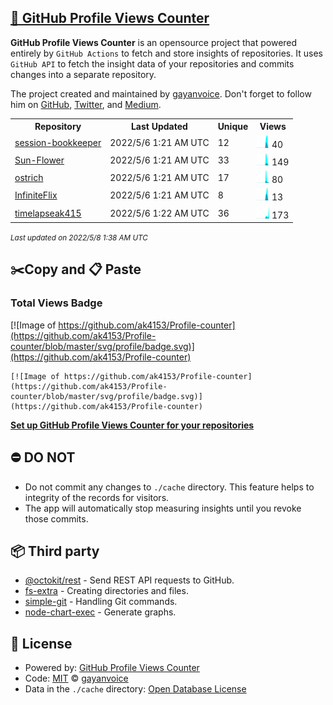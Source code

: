 ## [🚀 GitHub Profile Views Counter](https://github.com/gayanvoice/github-profile-views-counter)
**GitHub Profile Views Counter** is an opensource project that powered entirely by  `GitHub Actions` to fetch and store insights of repositories.
It uses `GitHub API` to fetch the insight data of your repositories and commits changes into a separate repository.

The project created and maintained by [gayanvoice](https://github.com/gayanvoice). Don't forget to follow him on [GitHub](https://github.com/gayanvoice), [Twitter](https://twitter.com/gayanvoice), and [Medium](https://gayanvoice.medium.com/).

<table>
	<tr>
		<th>
			Repository
		</th>
		<th>
			Last Updated
		</th>
		<th>
			Unique
		</th>
		<th>
			Views
		</th>
	</tr>
	<tr>
		<td>
			<a href="https://github.com/ak4153/Profile-counter/tree/master/readme/425244616/year.md">
				session-bookkeeper
			</a>
		</td>
		<td>
			2022/5/6 1:21 AM UTC
		</td>
		<td>
			12
		</td>
		<td>
			<img alt="Response time graph" src="https://github.com/ak4153/Profile-counter/raw/master/graph/425244616/small/year.png" height="20"> 40
		</td>
	</tr>
	<tr>
		<td>
			<a href="https://github.com/ak4153/Profile-counter/tree/master/readme/458567713/year.md">
				Sun-Flower
			</a>
		</td>
		<td>
			2022/5/6 1:21 AM UTC
		</td>
		<td>
			33
		</td>
		<td>
			<img alt="Response time graph" src="https://github.com/ak4153/Profile-counter/raw/master/graph/458567713/small/year.png" height="20"> 149
		</td>
	</tr>
	<tr>
		<td>
			<a href="https://github.com/ak4153/Profile-counter/tree/master/readme/453386669/year.md">
				ostrich
			</a>
		</td>
		<td>
			2022/5/6 1:21 AM UTC
		</td>
		<td>
			17
		</td>
		<td>
			<img alt="Response time graph" src="https://github.com/ak4153/Profile-counter/raw/master/graph/453386669/small/year.png" height="20"> 80
		</td>
	</tr>
	<tr>
		<td>
			<a href="https://github.com/ak4153/Profile-counter/tree/master/readme/443542389/year.md">
				InfiniteFlix
			</a>
		</td>
		<td>
			2022/5/6 1:21 AM UTC
		</td>
		<td>
			8
		</td>
		<td>
			<img alt="Response time graph" src="https://github.com/ak4153/Profile-counter/raw/master/graph/443542389/small/year.png" height="20"> 13
		</td>
	</tr>
	<tr>
		<td>
			<a href="https://github.com/ak4153/Profile-counter/tree/master/readme/332476137/year.md">
				timelapseak415
			</a>
		</td>
		<td>
			2022/5/6 1:22 AM UTC
		</td>
		<td>
			36
		</td>
		<td>
			<img alt="Response time graph" src="https://github.com/ak4153/Profile-counter/raw/master/graph/332476137/small/year.png" height="20"> 173
		</td>
	</tr>
</table>

<small><i>Last updated on 2022/5/8 1:38 AM UTC</i></small>

## ✂️Copy and 📋 Paste
### Total Views Badge
[![Image of https://github.com/ak4153/Profile-counter](https://github.com/ak4153/Profile-counter/blob/master/svg/profile/badge.svg)](https://github.com/ak4153/Profile-counter)

```readme
[![Image of https://github.com/ak4153/Profile-counter](https://github.com/ak4153/Profile-counter/blob/master/svg/profile/badge.svg)](https://github.com/ak4153/Profile-counter)
```
[**Set up GitHub Profile Views Counter for your repositories**](https://github.com/gayanvoice/github-profile-views-counter)
## ⛔ DO NOT
- Do not commit any changes to `./cache` directory. This feature helps to integrity of the records for visitors.
- The app will automatically stop measuring insights until you revoke those commits.
## 📦 Third party

- [@octokit/rest](https://www.npmjs.com/package/@octokit/rest) - Send REST API requests to GitHub.
- [fs-extra](https://www.npmjs.com/package/fs-extra) - Creating directories and files.
- [simple-git](https://www.npmjs.com/package/simple-git) - Handling Git commands.
- [node-chart-exec](https://www.npmjs.com/package/node-chart-exec) - Generate graphs.
## 📄 License
- Powered by: [GitHub Profile Views Counter](https://github.com/gayanvoice/github-profile-views-counter)
- Code: [MIT](./LICENSE) © [gayanvoice](https://github.com/gayanvoice)
- Data in the `./cache` directory: [Open Database License](https://opendatacommons.org/licenses/odbl/1-0/)